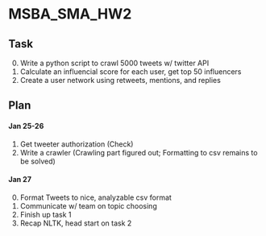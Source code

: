 # MSBA_SMA_HW2

## Task
0. Write a python script to crawl 5000 tweets w/ twitter API
1. Calculate an influencial score for each user, get top 50 influencers
2. Create a user network using retweets, mentions, and replies


## Plan
#### Jan 25-26
1. Get tweeter authorization (Check)
2. Write a crawler (Crawling part figured out; Formatting to csv remains to be solved)

#### Jan 27
0. Format Tweets to nice, analyzable csv format
1. Communicate w/ team on topic choosing
2. Finish up task 1
3. Recap NLTK, head start on task 2
